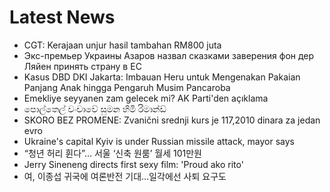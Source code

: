 # Latest News
-  CGT: Kerajaan unjur hasil tambahan RM800 juta
-  Экс-премьер Украины Азаров назвал сказками заверения фон дер Ляйен принять страну в ЕС
-  Kasus DBD DKI Jakarta: Imbauan Heru untuk Mengenakan Pakaian Panjang Anak hingga Pengaruh Musim Pancaroba
-  Emekliye seyyanen zam gelecek mi? AK Parti'den açıklama
-  පොල්තෙල් වංචාවේ සුමන හිමි රිමාන්ඩ්
-  SKORO BEZ PROMENE: Zvanični srednji kurs je 117,2010 dinara za jedan evro
-  Ukraine's capital Kyiv is under Russian missile attack, mayor says
-  “청년 허리 휜다”… 서울 ‘신축 원룸’ 월세 101만원
-  Jerry Sineneng directs first sexy film: 'Proud ako rito'
-  여, 이종섭 귀국에 여론반전 기대…일각에선 사퇴 요구도

